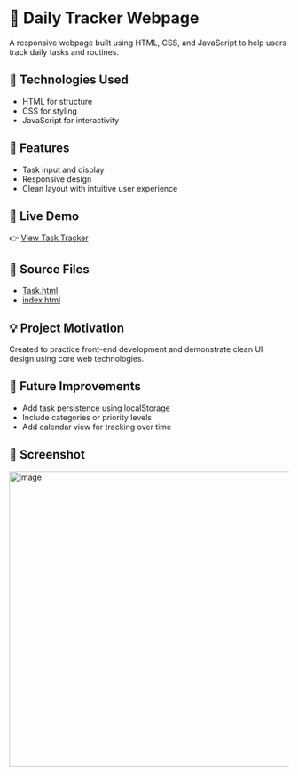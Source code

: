 # 📅 Daily Tracker Webpage

A responsive webpage built using HTML, CSS, and JavaScript to help users track daily tasks and routines.

## 🔧 Technologies Used
- HTML for structure
- CSS for styling
- JavaScript for interactivity

## 📁 Features
- Task input and display
- Responsive design
- Clean layout with intuitive user experience

## 🚀 Live Demo
👉 [View Task Tracker](https://gokulraj721.github.io/My-Webpage/task.html)

## 📄 Source Files
- [Task.html](https://github.com/Gokulraj721/My-Webpage/blob/main/Task.html)
- [index.html](https://github.com/Gokulraj721/My-Webpage/blob/main/index.html)

## 💡 Project Motivation
Created to practice front-end development and demonstrate clean UI design using core web technologies.

## 🧭 Future Improvements
- Add task persistence using localStorage
- Include categories or priority levels
- Add calendar view for tracking over time
## 📸 Screenshot
<img width="847" height="533" alt="image" src="https://github.com/user-attachments/assets/d225d503-f41e-44ef-b188-987e2c84afb7" />

